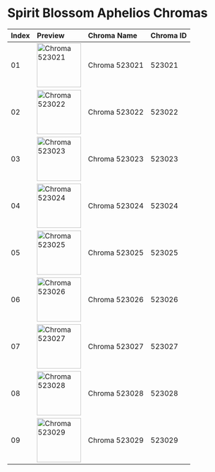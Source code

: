 # Spirit Blossom Aphelios Chromas

| Index | Preview | Chroma Name | Chroma ID |
|:---|:---|:---|:---|
| 01 | <img src='https://raw.communitydragon.org/latest/plugins/rcp-be-lol-game-data/global/default/v1/champion-chroma-images/523/523021.png' alt='Chroma 523021' width='100'> | Chroma 523021 | 523021 |
| 02 | <img src='https://raw.communitydragon.org/latest/plugins/rcp-be-lol-game-data/global/default/v1/champion-chroma-images/523/523022.png' alt='Chroma 523022' width='100'> | Chroma 523022 | 523022 |
| 03 | <img src='https://raw.communitydragon.org/latest/plugins/rcp-be-lol-game-data/global/default/v1/champion-chroma-images/523/523023.png' alt='Chroma 523023' width='100'> | Chroma 523023 | 523023 |
| 04 | <img src='https://raw.communitydragon.org/latest/plugins/rcp-be-lol-game-data/global/default/v1/champion-chroma-images/523/523024.png' alt='Chroma 523024' width='100'> | Chroma 523024 | 523024 |
| 05 | <img src='https://raw.communitydragon.org/latest/plugins/rcp-be-lol-game-data/global/default/v1/champion-chroma-images/523/523025.png' alt='Chroma 523025' width='100'> | Chroma 523025 | 523025 |
| 06 | <img src='https://raw.communitydragon.org/latest/plugins/rcp-be-lol-game-data/global/default/v1/champion-chroma-images/523/523026.png' alt='Chroma 523026' width='100'> | Chroma 523026 | 523026 |
| 07 | <img src='https://raw.communitydragon.org/latest/plugins/rcp-be-lol-game-data/global/default/v1/champion-chroma-images/523/523027.png' alt='Chroma 523027' width='100'> | Chroma 523027 | 523027 |
| 08 | <img src='https://raw.communitydragon.org/latest/plugins/rcp-be-lol-game-data/global/default/v1/champion-chroma-images/523/523028.png' alt='Chroma 523028' width='100'> | Chroma 523028 | 523028 |
| 09 | <img src='https://raw.communitydragon.org/latest/plugins/rcp-be-lol-game-data/global/default/v1/champion-chroma-images/523/523029.png' alt='Chroma 523029' width='100'> | Chroma 523029 | 523029 |
